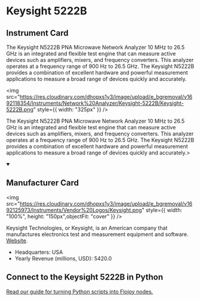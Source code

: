 
# Keysight 5222B

## Instrument Card

<div className="flex">

<div>

The Keysight N5222B PNA Microwave Network Analyzer 10 MHz to 26.5 GHz is an integrated and flexible test engine that can measure active devices such as amplifiers, mixers, and frequency converters. This analyzer operates at a frequency range of 900 Hz to 26.5 GHz. The Keysight N5222B provides a combination of excellent hardware and powerful measurement applications to measure a broad range of devices quickly and accurately.

</div>

<img src="https://res.cloudinary.com/dhopxs1y3/image/upload/e_bgremoval/v1692118354/Instruments/Network%20Analyzer/Keysight-5222B/Keysight-5222B.png" style={{ width: "325px" }} />

</div>

The Keysight N5222B PNA Microwave Network Analyzer 10 MHz to 26.5 GHz is an integrated and flexible test engine that can measure active devices such as amplifiers, mixers, and frequency converters. This analyzer operates at a frequency range of 900 Hz to 26.5 GHz. The Keysight N5222B provides a combination of excellent hardware and powerful measurement applications to measure a broad range of devices quickly and accurately.>

<details open>
<summary><h2>Manufacturer Card</h2></summary>

<img src="https://res.cloudinary.com/dhopxs1y3/image/upload/e_bgremoval/v1692125973/Instruments/Vendor%20Logos/Keysight.png" style={{ width: "100%", height: "150px",objectFit: "cover" }} />

Keysight Technologies, or Keysight, is an American company that manufactures electronics test and measurement equipment and software. <a href="https://www.keysight.com/us/en/home.html">Website</a>.

<ul>
  <li>Headquarters: USA</li>
  <li>Yearly Revenue (millions, USD): 5420.0</li>
</ul>
</details>

## Connect to the Keysight 5222B in Python

[Read our guide for turning Python scripts into Flojoy nodes.](https://docs.flojoy.ai/custom-nodes/creating-custom-node/)



